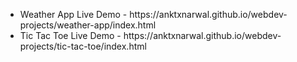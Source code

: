 <ul>
  <li>Weather App Live Demo - https://anktxnarwal.github.io/webdev-projects/weather-app/index.html</li>
  <li>Tic Tac Toe Live Demo - https://anktxnarwal.github.io/webdev-projects/tic-tac-toe/index.html</li>
</ul>
